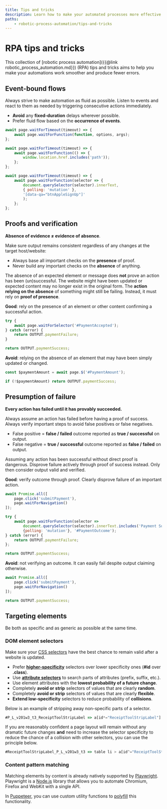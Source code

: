 ```yaml
---
title: Tips and tricks
description: Learn how to make your automated processes more effective. Avoid common RPA pitfalls, future-proof your programs and improve your processes.
paths:
    - robotic-process-automation/tips-and-tricks
---
```


# [](./tips-and-tricks) RPA tips and tricks

This collection of [robotic process automation]({{@link robotic_process_automation.md}}) (RPA) tips and tricks aims to help you make your automations work smoother and produce fewer errors.

## [](#event-bound-flows) Event-bound flows

Always strive to make automation as fluid as possible. Listen to events and react to them as needed by triggering consecutive actions immediately.

- **Avoid** any **fixed-duration** delays wherever possible.
- Prefer fluid flow based on the **occurrence of events**.

```javascript
await page.waitForTimeout(timeout) => {
    await page.waitForFunction(function, options, args);
};

await page.waitForTimeout(timeout) => {
    await page.waitForFunction(() => {
        window.location.href.includes('path'));
    };
};

await page.waitForTimeout(timeout) => {
    await page.waitForFunction(selector => {
        document.querySelector(selector).innerText,
        { polling: 'mutation' },
        '[data-qa="btnAppleSignUp"]'
        );
    };
};
```

## [](#proofs-and-verification) Proofs and verification

**Absence of evidence ≠ evidence of absence**.

Make sure output remains consistent regardless of any changes at the target host/website:

- Always base all important checks on the **presence** of proof.
- Never build any important checks on the **absence** of anything.

The absence of an expected element or message does **not** prove an action has been (un)successful. The website might have been updated or expected content may no longer exist in the original form. The **action relying on the absence** of something might still be failing. Instead, it must rely on **proof of presence**.

**Good**: rely on the presence of an element or other content confirming a successful action.

```javascript
try {
    await page.waitForSelector('#PaymentAccepted');
} catch (error) {
    return OUTPUT.paymentFailure;
}

return OUTPUT.paymentSuccess;
```

**Avoid**: relying on the absence of an element that may have been simply updated or changed.

```javascript
const $paymentAmount = await page.$('#PaymentAmount');

if (!$paymentAmount) return OUTPUT.paymentSuccess;
```

## [](#presumption-of-failure) Presumption of failure

**Every action has failed until it has provably succeeded.**

Always assume an action has failed before having a proof of success. Always verify important steps to avoid false positives or false negatives.

- False positive = **false / failed** outcome reported as **true / successful** on output.
- False negative = **true / successful** outcome reported as **false / failed** on output.

Assuming any action has been successful without direct proof is dangerous. Disprove failure actively through proof of success instead. Only then consider output valid and verified.

**Good**: verify outcome through proof. Clearly disprove failure of an important action.

```javascript
await Promise.all([
    page.click('submitPayment'),
    page.waitForNavigation()
]);

try {
    await page.waitForFunction(selector => 
        document.querySelector(selector).innerText.includes('Payment Success'), 
        {polling: 'mutation'}, '#PaymentOutcome');
} catch (error) {
    return OUTPUT.paymentFailure;
};

return OUTPUT.paymentSuccess;
```

**Avoid**: not verifying an outcome. It can easily fail despite output claiming otherwise.

```javascript
await Promise.all([
    page.click('submitPayment'),
    page.waitForNavigation()
]);

return OUTPUT.paymentSuccess;
```

## [](#targeting-elements) Targeting elements

Be both as specific and as generic as possible at the same time.

### [](#dom-element-selectors) DOM element selectors

Make sure your [CSS selectors](https://developer.mozilla.org/en-US/docs/Web/CSS/CSS_Selectors) have the best chance to remain valid after a website is updated.

- Prefer [**higher-specificity**](https://developer.mozilla.org/en-US/docs/Web/CSS/Specificity) selectors over lower specificity ones (**#id** over **.class**).
- Use [**attribute selectors**](https://developer.mozilla.org/en-US/docs/Web/CSS/Attribute_selectors) to search parts of attributes (prefix, suffix, etc.).
- Use element attributes with the **lowest probability of a future change**.
- Completely **avoid or strip** selectors of values that are clearly **random**.
- Completely **avoid or strip** selectors of values that are clearly **flexible**.
- **Extend low-specificity** selectors to reduce probability of **collisions**.

Below is an example of stripping away non-specific parts of a selector.

```javascript
#P_L_v201w3_t3_ReceiptToolStripLabel => a[id*="ReceiptToolStripLabel"]
```

If you are reasonably confident a page layout will remain without any dramatic future changes **and** need to increase the selector specificity to reduce the chance of a collision with other selectors, you can use the principle below.

```javascript
#ReceiptToolStripLabel_P_L_v201w3_t3 => table li > a[id^="ReceiptToolStripLabel"]
```

### [](#content-pattern-matching) Content pattern matching

Matching elements by content is already natively supported by [Playwright](https://playwright.dev/). Playwright is a [Node.js](https://nodejs.org/en/) library that allows you to automate Chromium, Firefox and WebKit with a single API.

In [Puppeteer](https://pptr.dev/), you can use custom utility functions to [polyfill](https://developer.mozilla.org/en-US/docs/Glossary/Polyfill) this functionality.
